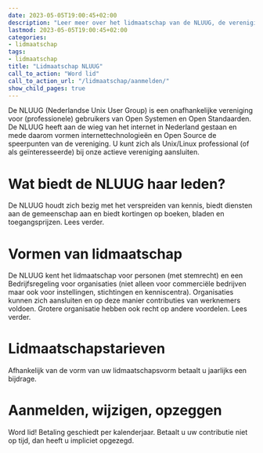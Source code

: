 ```yaml
---
date: 2023-05-05T19:00:45+02:00
description: "Leer meer over het lidmaatschap van de NLUUG, de vereniging van professionele gebruikers van open systemen en open standaarden"
lastmod: 2023-05-05T19:00:45+02:00
categories:
- lidmaatschap
tags:
- lidmaatschap
title: "Lidmaatschap NLUUG"
call_to_action: "Word lid"
call_to_action_url: "/lidmaatschap/aanmelden/"
show_child_pages: true
---
```


De NLUUG (Nederlandse Unix User Group) is een onafhankelijke vereniging voor (professionele) gebruikers van Open Systemen en Open Standaarden. De NLUUG heeft aan de wieg van het internet in Nederland gestaan en mede daarom vormen internettechnologieën en Open Source de speerpunten van de vereniging. U kunt zich als Unix/Linux professional (of als geïnteresseerde) bij onze actieve vereniging aansluiten.

# Wat biedt de NLUUG haar leden?
De NLUUG houdt zich bezig met het verspreiden van kennis, biedt diensten aan de gemeenschap aan en biedt kortingen op boeken, bladen en toegangsprijzen. Lees verder.

# Vormen van lidmaatschap
De NLUUG kent het lidmaatschap voor personen (met stemrecht) en een Bedrijfsregeling voor organisaties (niet alleen voor commerciële bedrijven maar ook voor instellingen, stichtingen en kenniscentra). Organisaties kunnen zich aansluiten en op deze manier contributies van werknemers voldoen. Grotere organisatie hebben ook recht op andere voordelen. Lees verder.

# Lidmaatschapstarieven
Afhankelijk van de vorm van uw lidmaatschapsvorm betaalt u jaarlijks een bijdrage.

# Aanmelden, wijzigen, opzeggen
Word lid! Betaling geschiedt per kalenderjaar. Betaalt u uw contributie niet op tijd, dan heeft u impliciet opgezegd.

